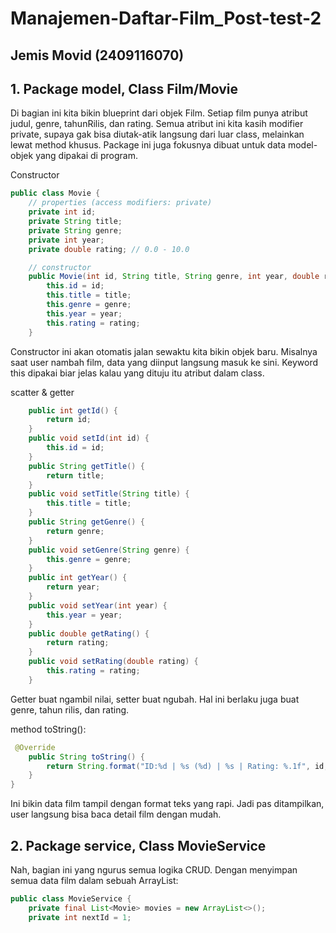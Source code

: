 # Manajemen-Daftar-Film_Post-test-2
## Jemis Movid (2409116070)

## 1. Package model, Class Film/Movie

Di bagian ini kita bikin blueprint dari objek Film. Setiap film punya atribut judul, genre, tahunRilis, dan rating.
Semua atribut ini kita kasih modifier private, supaya gak bisa diutak-atik langsung dari luar class, melainkan lewat method khusus.
Package ini juga fokusnya dibuat untuk data model-objek yang dipakai di program.

Constructor
```java
public class Movie {
    // properties (access modifiers: private)
    private int id;
    private String title;
    private String genre;
    private int year;
    private double rating; // 0.0 - 10.0

    // constructor
    public Movie(int id, String title, String genre, int year, double rating) {
        this.id = id;
        this.title = title;
        this.genre = genre;
        this.year = year;
        this.rating = rating;
    }
```
Constructor ini akan otomatis jalan sewaktu kita bikin objek baru. Misalnya saat user nambah film, data yang diinput langsung masuk ke sini. 
Keyword this dipakai biar jelas kalau yang dituju itu atribut dalam class.

scatter & getter
``` java
    public int getId() {
        return id;
    }
    public void setId(int id) {
        this.id = id;
    }
    public String getTitle() {
        return title;
    }
    public void setTitle(String title) {
        this.title = title;
    }
    public String getGenre() {
        return genre;
    }
    public void setGenre(String genre) {
        this.genre = genre;
    }
    public int getYear() {
        return year;
    }
    public void setYear(int year) {
        this.year = year;
    }
    public double getRating() {
        return rating;
    }
    public void setRating(double rating) {
        this.rating = rating;
    }
```
Getter buat ngambil nilai, setter buat ngubah. Hal ini berlaku juga buat genre, tahun rilis, dan rating.

method toString():
``` java
 @Override
    public String toString() {
        return String.format("ID:%d | %s (%d) | %s | Rating: %.1f", id, title, year, genre, rating);
    }
}
```
Ini bikin data film tampil dengan format teks yang rapi. Jadi pas ditampilkan, user langsung bisa baca detail film dengan mudah.

## 2. Package service, Class MovieService

Nah, bagian ini yang ngurus semua logika CRUD. Dengan menyimpan semua data film dalam sebuah ArrayList:
``` java
public class MovieService {
    private final List<Movie> movies = new ArrayList<>();
    private int nextId = 1;
```

